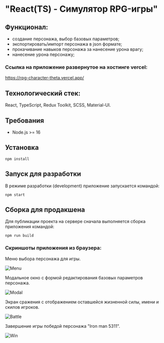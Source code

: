 # "React(TS) - Симулятор RPG-игры"

## Функционал:

- создание персонажа, выбор базовых параметров;
- экспортировать/импорт персонажа в json формате;
- прокачивание навыков персонажа за нанесение урона врагу;
- нанесение урона персонажу;

### Ссылка на приложение развернутое на хостинге vercel:

https://rpg-character-theta.vercel.app/

## Технологический стек:

React, TypeScript, Redux Toolkit, SCSS, Material-UI.

## Требования

- Node.js >= 16

## Установка

`npm install`

## Запуск для разработки

В режиме разработки (development) приложение запускается командой:

`npm start`

## Сборка для продакшена

Для публикации проекта на сервере сначала выполняется сборка приложения командой:

`npm run build`

### Скриншоты приложения из браузера:

Меню выбора персонажа для игры.

![Menu](/../branch-screenshots/screenshots/menu.png?raw=true "Меню")

Модальное окно с формой редактирования базовых параметров персонажа.

![Modal](/../branch-screenshots/screenshots/popup.png?raw=true "Модальное окно")

Экран сражения с отображением оставшейся жизненной силы, имени и скилов игроков.

![Battle](/../branch-screenshots/screenshots/battle.png?raw=true "Ход битвы")

Завершение игры победой персонажа "Iron man 5311".

![Win](/../branch-screenshots/screenshots/win.png?raw=true "Победа")
